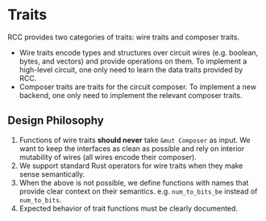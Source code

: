 # Traits

RCC provides two categories of traits: wire traits and composer traits.

* Wire traits encode types and structures over circuit wires (e.g. boolean,
  bytes, and vectors) and provide operations on them. To implement a high-level
  circuit, one only need to learn the data traits provided by RCC.
* Composer traits are traits for the circuit composer. To implement a new
  backend, one only need to implement the relevant composer traits.


## Design Philosophy

1. Functions of wire traits **should never** take `&mut Composer` as input. We want
   to keep the interfaces as clean as possible and rely on interior mutability
   of wires (all wires encode their composer).
2. We support standard Rust operators for wire traits when they make sense
   semantically.
3. When the above is not possible, we define functions with names that provide
   clear context on their semantics. e.g. `num_to_bits_be` instead of `num_to_bits`.
4. Expected behavior of trait functions must be clearly documented.

